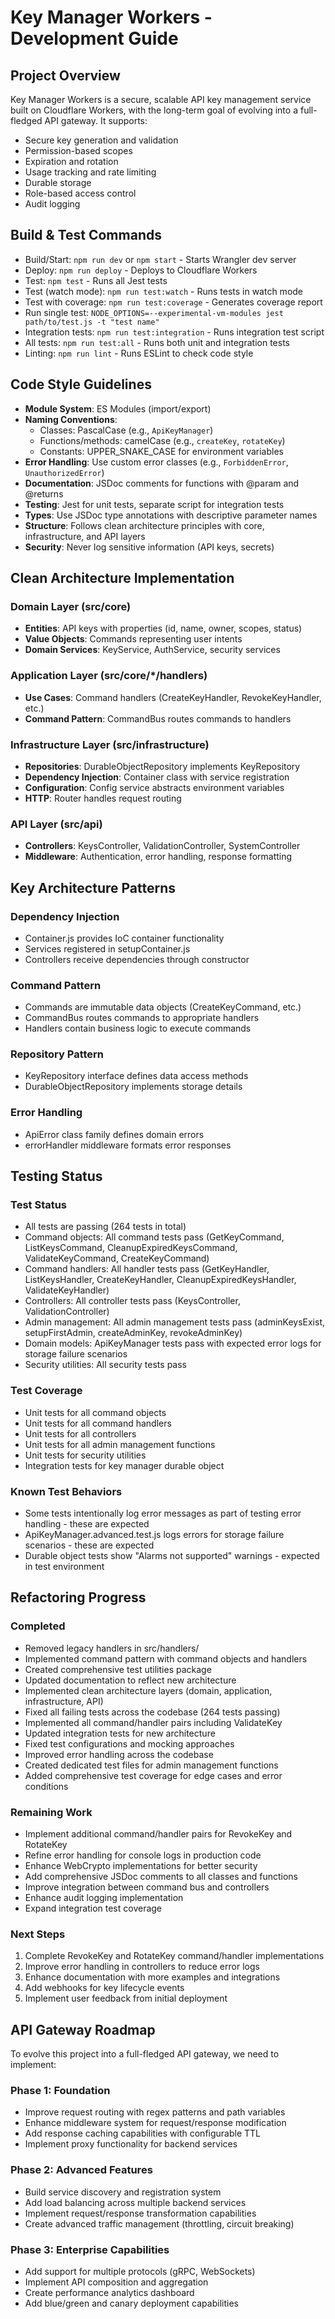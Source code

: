 # Key Manager Workers - Development Guide

## Project Overview
Key Manager Workers is a secure, scalable API key management service built on Cloudflare Workers, with the long-term goal of evolving into a full-fledged API gateway. It supports:
- Secure key generation and validation
- Permission-based scopes
- Expiration and rotation
- Usage tracking and rate limiting
- Durable storage
- Role-based access control
- Audit logging

## Build & Test Commands
- Build/Start: `npm run dev` or `npm start` - Starts Wrangler dev server
- Deploy: `npm run deploy` - Deploys to Cloudflare Workers
- Test: `npm test` - Runs all Jest tests
- Test (watch mode): `npm run test:watch` - Runs tests in watch mode
- Test with coverage: `npm run test:coverage` - Generates coverage report
- Run single test: `NODE_OPTIONS=--experimental-vm-modules jest path/to/test.js -t "test name"`
- Integration tests: `npm run test:integration` - Runs integration test script
- All tests: `npm run test:all` - Runs both unit and integration tests
- Linting: `npm run lint` - Runs ESLint to check code style

## Code Style Guidelines
- **Module System**: ES Modules (import/export)
- **Naming Conventions**: 
  - Classes: PascalCase (e.g., `ApiKeyManager`)
  - Functions/methods: camelCase (e.g., `createKey`, `rotateKey`)
  - Constants: UPPER_SNAKE_CASE for environment variables
- **Error Handling**: Use custom error classes (e.g., `ForbiddenError`, `UnauthorizedError`)
- **Documentation**: JSDoc comments for functions with @param and @returns
- **Testing**: Jest for unit tests, separate script for integration tests
- **Types**: Use JSDoc type annotations with descriptive parameter names
- **Structure**: Follows clean architecture principles with core, infrastructure, and API layers
- **Security**: Never log sensitive information (API keys, secrets)

## Clean Architecture Implementation

### Domain Layer (src/core)
- **Entities**: API keys with properties (id, name, owner, scopes, status)
- **Value Objects**: Commands representing user intents
- **Domain Services**: KeyService, AuthService, security services

### Application Layer (src/core/*/handlers)
- **Use Cases**: Command handlers (CreateKeyHandler, RevokeKeyHandler, etc.)
- **Command Pattern**: CommandBus routes commands to handlers

### Infrastructure Layer (src/infrastructure)
- **Repositories**: DurableObjectRepository implements KeyRepository
- **Dependency Injection**: Container class with service registration
- **Configuration**: Config service abstracts environment variables
- **HTTP**: Router handles request routing

### API Layer (src/api)
- **Controllers**: KeysController, ValidationController, SystemController
- **Middleware**: Authentication, error handling, response formatting

## Key Architecture Patterns

### Dependency Injection
- Container.js provides IoC container functionality
- Services registered in setupContainer.js
- Controllers receive dependencies through constructor

### Command Pattern
- Commands are immutable data objects (CreateKeyCommand, etc.)
- CommandBus routes commands to appropriate handlers
- Handlers contain business logic to execute commands

### Repository Pattern
- KeyRepository interface defines data access methods
- DurableObjectRepository implements storage details

### Error Handling
- ApiError class family defines domain errors
- errorHandler middleware formats error responses

## Testing Status

### Test Status
- All tests are passing (264 tests in total)
- Command objects: All command tests pass (GetKeyCommand, ListKeysCommand, CleanupExpiredKeysCommand, ValidateKeyCommand, CreateKeyCommand)
- Command handlers: All handler tests pass (GetKeyHandler, ListKeysHandler, CreateKeyHandler, CleanupExpiredKeysHandler, ValidateKeyHandler)
- Controllers: All controller tests pass (KeysController, ValidationController)
- Admin management: All admin management tests pass (adminKeysExist, setupFirstAdmin, createAdminKey, revokeAdminKey)
- Domain models: ApiKeyManager tests pass with expected error logs for storage failure scenarios
- Security utilities: All security tests pass

### Test Coverage
- Unit tests for all command objects
- Unit tests for all command handlers
- Unit tests for all controllers
- Unit tests for all admin management functions
- Unit tests for security utilities
- Integration tests for key manager durable object

### Known Test Behaviors
- Some tests intentionally log error messages as part of testing error handling - these are expected
- ApiKeyManager.advanced.test.js logs errors for storage failure scenarios - these are expected
- Durable object tests show "Alarms not supported" warnings - expected in test environment

## Refactoring Progress

### Completed
- Removed legacy handlers in src/handlers/
- Implemented command pattern with command objects and handlers
- Created comprehensive test utilities package
- Updated documentation to reflect new architecture
- Implemented clean architecture layers (domain, application, infrastructure, API)
- Fixed all failing tests across the codebase (264 tests passing)
- Implemented all command/handler pairs including ValidateKey
- Updated integration tests for new architecture
- Fixed test configurations and mocking approaches
- Improved error handling across the codebase
- Created dedicated test files for admin management functions
- Added comprehensive test coverage for edge cases and error conditions

### Remaining Work
- Implement additional command/handler pairs for RevokeKey and RotateKey
- Refine error handling for console logs in production code
- Enhance WebCrypto implementations for better security
- Add comprehensive JSDoc comments to all classes and functions
- Improve integration between command bus and controllers
- Enhance audit logging implementation
- Expand integration test coverage

### Next Steps
1. Complete RevokeKey and RotateKey command/handler implementations
2. Improve error handling in controllers to reduce error logs
3. Enhance documentation with more examples and integrations
4. Add webhooks for key lifecycle events
5. Implement user feedback from initial deployment

## API Gateway Roadmap
To evolve this project into a full-fledged API gateway, we need to implement:

### Phase 1: Foundation
- Improve request routing with regex patterns and path variables
- Enhance middleware system for request/response modification
- Add response caching capabilities with configurable TTL
- Implement proxy functionality for backend services

### Phase 2: Advanced Features
- Build service discovery and registration system
- Add load balancing across multiple backend services
- Implement request/response transformation capabilities
- Create advanced traffic management (throttling, circuit breaking)

### Phase 3: Enterprise Capabilities
- Add support for multiple protocols (gRPC, WebSockets)
- Implement API composition and aggregation
- Create performance analytics dashboard
- Add blue/green and canary deployment capabilities